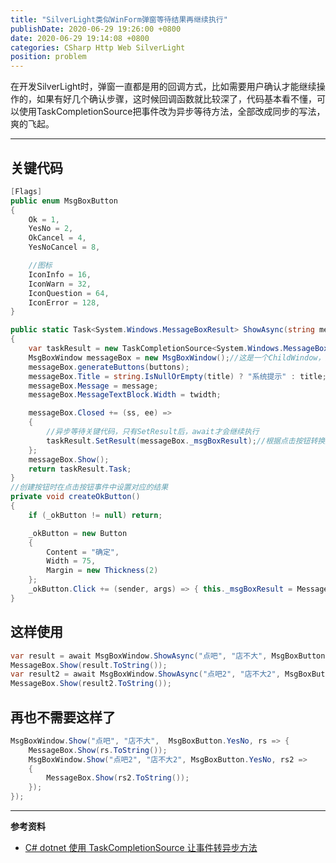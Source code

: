 ```yaml
---
title: "SilverLight类似WinForm弹窗等待结果再继续执行"
publishDate: 2020-06-29 19:26:00 +0800
date: 2020-06-29 19:14:08 +0800
categories: CSharp Http Web SilverLight
position: problem
---
```


在开发SilverLight时，弹窗一直都是用的回调方式，比如需要用户确认才能继续操作的，如果有好几个确认步骤，这时候回调函数就比较深了，代码基本看不懂，可以使用TaskCompletionSource把事件改为异步等待方法，全部改成同步的写法，爽的飞起。

---

<div id="toc"></div>

## 关键代码

```c#
[Flags]
public enum MsgBoxButton
{
    Ok = 1,
    YesNo = 2,
    OkCancel = 4,
    YesNoCancel = 8,

    //图标
    IconInfo = 16,
    IconWarn = 32,
    IconQuestion = 64,
    IconError = 128,
}

public static Task<System.Windows.MessageBoxResult> ShowAsync(string message, string title, MsgBoxButton buttons)
{
    var taskResult = new TaskCompletionSource<System.Windows.MessageBoxResult>();
    MsgBoxWindow messageBox = new MsgBoxWindow();//这是一个ChildWindow，只是自定义了一些样式和加了一些按钮：Yes、no、OK等，仿照winform
    messageBox.generateButtons(buttons);
    messageBox.Title = string.IsNullOrEmpty(title) ? "系统提示" : title;
    messageBox.Message = message;
    messageBox.MessageTextBlock.Width = twidth;

    messageBox.Closed += (ss, ee) =>
    {
        //异步等待关键代码，只有SetResult后，await才会继续执行
        taskResult.SetResult(messageBox._msgBoxResult);//根据点击按钮转换成了System.Windows.MessageBoxResult枚举结果
    };
    messageBox.Show();
    return taskResult.Task;
}
//创建按钮时在点击按钮事件中设置对应的结果
private void createOkButton()
{
    if (_okButton != null) return;

    _okButton = new Button
    {
        Content = "确定",
        Width = 75,
        Margin = new Thickness(2)
    };
    _okButton.Click += (sender, args) => { this._msgBoxResult = MessageBoxResult.OK; DialogResult = true; };
}
```

## 这样使用

```c#
var result = await MsgBoxWindow.ShowAsync("点吧", "店不大", MsgBoxButton.YesNo);
MessageBox.Show(result.ToString());
var result2 = await MsgBoxWindow.ShowAsync("点吧2", "店不大2", MsgBoxButton.YesNo);
MessageBox.Show(result2.ToString());
```

## 再也不需要这样了

```c#
MsgBoxWindow.Show("点吧", "店不大",  MsgBoxButton.YesNo, rs => {
    MessageBox.Show(rs.ToString());
    MsgBoxWindow.Show("点吧2", "店不大2", MsgBoxButton.YesNo, rs2 =>
    {
        MessageBox.Show(rs2.ToString());
    });
});
```

---
**参考资料**

- [C# dotnet 使用 TaskCompletionSource 让事件转异步方法](https://blog.lindexi.com/post/C-dotnet-%E4%BD%BF%E7%94%A8-TaskCompletionSource-%E8%AE%A9%E4%BA%8B%E4%BB%B6%E8%BD%AC%E5%BC%82%E6%AD%A5%E6%96%B9%E6%B3%95.html)

